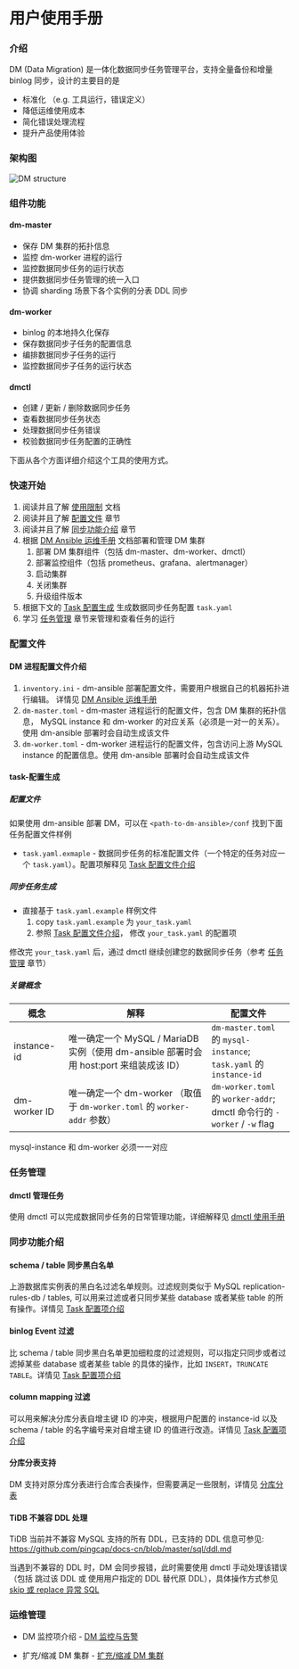 用户使用手册
===

### 介绍

DM (Data Migration) 是一体化数据同步任务管理平台，支持全量备份和增量 binlog 同步，设计的主要目的是
   - 标准化 （e.g. 工具运行，错误定义）
   - 降低运维使用成本
   - 简化错误处理流程
   - 提升产品使用体验


### 架构图

   ![DM structure](./architecture.png)


### 组件功能

#### dm-master

- 保存 DM 集群的拓扑信息
- 监控 dm-worker 进程的运行
- 监控数据同步任务的运行状态
- 提供数据同步任务管理的统一入口
- 协调 sharding 场景下各个实例的分表 DDL 同步

#### dm-worker

- binlog 的本地持久化保存
- 保存数据同步子任务的配置信息
- 编排数据同步子任务的运行
- 监控数据同步子任务的运行状态

#### dmctl

- 创建 / 更新 / 删除数据同步任务
- 查看数据同步任务状态
- 处理数据同步任务错误
- 校验数据同步任务配置的正确性


下面从各个方面详细介绍这个工具的使用方式。

### 快速开始

1. 阅读并且了解 [使用限制](./restrictions.md) 文档
2. 阅读并且了解 [配置文件](#配置文件) 章节
3. 阅读并且了解 [同步功能介绍](#同步功能介绍) 章节
4. 根据 [DM Ansible 运维手册](./maintenance/dm-ansible.md) 文档部署和管理 DM 集群
    1. 部署 DM 集群组件（包括 dm-master、dm-worker、dmctl）
    2. 部署监控组件（包括 prometheus、grafana、alertmanager）
    3. 启动集群
    4. 关闭集群
    5. 升级组件版本
5. 根据下文的 [Task 配置生成](#task-配置生成) 生成数据同步任务配置 `task.yaml`
6. 学习 [任务管理](#任务管理) 章节来管理和查看任务的运行


### 配置文件

#### DM 进程配置文件介绍

1. `inventory.ini` - dm-ansible 部署配置文件，需要用户根据自己的机器拓扑进行编辑。 详情见 [DM Ansible 运维手册](./maintenance/dm-ansible.md)
2. `dm-master.toml` - dm-master 进程运行的配置文件，包含 DM 集群的拓扑信息， MySQL instance 和 dm-worker 的对应关系（必须是一对一的关系）。使用 dm-ansible 部署时会自动生成该文件
3. `dm-worker.toml` - dm-worker 进程运行的配置文件，包含访问上游 MySQL instance 的配置信息。使用 dm-ansible 部署时会自动生成该文件

#### task-配置生成

##### 配置文件

如果使用 dm-ansible 部署 DM，可以在 `<path-to-dm-ansible>/conf` 找到下面任务配置文件样例

- `task.yaml.exmaple` -  数据同步任务的标准配置文件（一个特定的任务对应一个 `task.yaml`）。配置项解释见 [Task 配置文件介绍](./configuration/configuration.md)

##### 同步任务生成

- 直接基于 `task.yaml.example` 样例文件
    1. copy `task.yaml.example` 为 `your_task.yaml`
    2. 参照 [Task 配置文件介绍](./configuration/configuration.md)， 修改 `your_task.yaml` 的配置项

修改完 `your_task.yaml` 后，通过 dmctl 继续创建您的数据同步任务（参考 [任务管理](#任务管理) 章节）

##### 关键概念

| 概念         | 解释                                                         | 配置文件                                                     |
| ------------ | ------------------------------------------------------------ | ------------------------------------------------------------ |
| instance-id  | 唯一确定一个 MySQL / MariaDB 实例（使用 dm-ansible 部署时会用 host:port 来组装成该 ID） | `dm-master.toml` 的 `mysql-instance`;<br> `task.yaml` 的 `instance-id` |
| dm-worker ID | 唯一确定一个 dm-worker （取值于 `dm-worker.toml` 的 `worker-addr` 参数） | `dm-worker.toml` 的 `worker-addr`;<br> dmctl 命令行的 `-worker` / `-w` flag  |

mysql-instance 和 dm-worker 必须一一对应


### 任务管理

#### dmctl 管理任务

使用 dmctl 可以完成数据同步任务的日常管理功能，详细解释见 [dmctl 使用手册](./task-handling/dmctl-manual.md)


### 同步功能介绍

#### schema / table 同步黑白名单

上游数据库实例表的黑白名过滤名单规则。过滤规则类似于 MySQL replication-rules-db / tables, 可以用来过滤或者只同步某些 database 或者某些 table 的所有操作。详情见 [Task 配置项介绍](./configuration/argument-explanation.md)

#### binlog Event 过滤

比 schema / table 同步黑白名单更加细粒度的过滤规则，可以指定只同步或者过滤掉某些 database 或者某些 table 的具体的操作，比如 `INSERT`，`TRUNCATE TABLE`。详情见 [Task 配置项介绍](./configuration/argument-explanation.md)

#### column mapping 过滤

可以用来解决分库分表自增主键 ID 的冲突，根据用户配置的 instance-id 以及 schema / table 的名字编号来对自增主键 ID 的值进行改造。详情见 [Task 配置项介绍](./configuration/argument-explanation.md)

#### 分库分表支持

DM 支持对原分库分表进行合库合表操作，但需要满足一些限制，详情见 [分库分表](shard-table)

####  TiDB 不兼容 DDL 处理

TiDB 当前并不兼容 MySQL 支持的所有 DDL，已支持的 DDL 信息可参见: <https://github.com/pingcap/docs-cn/blob/master/sql/ddl.md>

当遇到不兼容的 DDL 时，DM 会同步报错，此时需要使用 dmctl 手动处理该错误（包括 跳过该 DDL 或 使用用户指定的 DDL 替代原 DDL），具体操作方式参见 [skip 或 replace 异常 SQL](./troubleshoot/skip-replace-sqls.md)

### 运维管理

- DM 监控项介绍 - [DM 监控与告警](./maintenance/metrics-alert.md)

- 扩充/缩减 DM 集群 - [扩充/缩减 DM 集群](./maintenance/scale-out.md)
